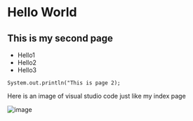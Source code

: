 # Hello World
## This is my second page

* Hello1
* Hello2
* Hello3

```System.out.println("This is page 2);```

Here is an image of visual studio code just like my index page

![image](./vscode.png)